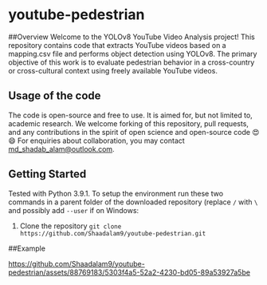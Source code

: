 # youtube-pedestrian

##Overview
Welcome to the YOLOv8 YouTube Video Analysis project! This repository contains code that extracts YouTube videos based on a mapping.csv file and performs object detection using YOLOv8. The primary objective of this work is to evaluate pedestrian behavior in a cross-country or cross-cultural context using freely available YouTube videos.

## Usage of the code
The code is open-source and free to use. It is aimed for, but not limited to, academic research. We welcome forking of this repository, pull requests, and any contributions in the spirit of open science and open-source code 😍😄 For enquiries about collaboration, you may contact md_shadab_alam@outlook.com.

## Getting Started
Tested with Python 3.9.1. To setup the environment run these two commands in a parent folder of the downloaded repository (replace `/` with `\` and possibly add `--user` if on Windows:
1. Clone the repository
`git clone https://github.com/Shaadalam9/youtube-pedestrian.git`

##Example

https://github.com/Shaadalam9/youtube-pedestrian/assets/88769183/5303f4a5-52a2-4230-bd05-89a53927a5be

